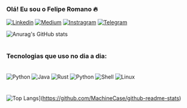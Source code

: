 ### Olá! Eu sou o Felipe Romano 🔥

[![Linkedin](https://img.shields.io/badge/LinkedIn-0077B5?style=for-the-badge&logo=linkedin&logoColor=white)](https://www.linkedin.com/in/02f3l1p3-r0m4n02/)
[![Medium](https://img.shields.io/badge/Medium-12100E?style=for-the-badge&logo=medium&logoColor=white)](https://medium.com/@feliperomano_27022) 
[![Instragram](https://img.shields.io/badge/Instagram-E4405F?style=for-the-badge&logo=instagram&logoColor=white)](https://www.instagram.com/felipe_romano02/)
[![Telegram](https://img.shields.io/badge/Telegram-2CA5E0?style=for-the-badge&logo=telegram&logoColor=white)]()

![Anurag's GitHub stats](https://github-readme-stats.vercel.app/api?username=MachineCase&show_icons=true&theme=transparent)

#

### Tecnologias que uso no dia a dia:
<div stile="display: inline_block"><br/>
  <img align="center" alt="Python" src="https://img.shields.io/badge/Python-14354C?style=for-the-badge&logo=python&logoColor=white" />
   <img align="center" alt="Java" src="https://img.shields.io/badge/Java-ED8B00?style=for-the-badge&logo=java&logoColor=white" />
   <img align="center" alt="Rust" src="https://img.shields.io/badge/Rust-000000?style=for-the-badge&logo=rust&logoColor=white" />
   <img align="center" alt="Python" src="https://img.shields.io/badge/JavaScript-F7DF1E?style=for-the-badge&logo=javascript&logoColor=black" />
  <img align="center" alt="Shell" src="https://img.shields.io/badge/Shell_Script-121011?style=for-the-badge&logo=gnu-bash&logoColor=white" />
  <img align="center" alt="Linux" src="https://img.shields.io/badge/Linux-FCC624?style=for-the-badge&logo=linux&logoColor=black" />


# 
![Top Langs](https://github-readme-stats.vercel.app/api/top-langs/?username=aMachineCase&layout=compact)](https://github.com/MachineCase/github-readme-stats)
